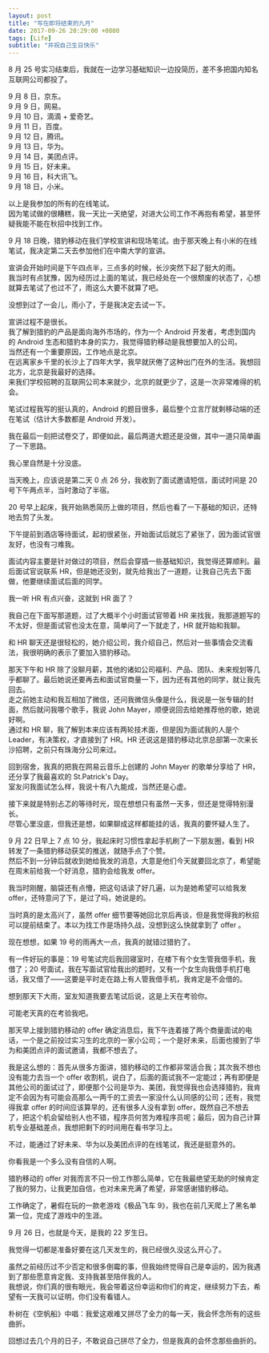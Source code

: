 ```yaml
---
layout: post
title: "写在即将结束的九月"
date: 2017-09-26 20:29:00 +0800
tags: [Life]
subtitle: "并祝自己生日快乐"
---
```

8 月 25 号实习结束后，我就在一边学习基础知识一边投简历，差不多把国内知名互联网公司都投了。

9 月 8 日，京东。  
9 月 9 日，网易。   
9 月 10 日，滴滴 + 爱奇艺。   
9 月 11 日，百度。   
9 月 12 日，腾讯。   
9 月 13 日，华为。   
9 月 14 日，美团点评。  
9 月 15 日，好未来。    
9 月 16 日，科大讯飞。   
9 月 18 日，小米。

以上是我参加的所有的在线笔试。  
因为笔试做的很糟糕，我一天比一天绝望，对进大公司工作不再抱有希望，甚至怀疑我能不能在秋招中找到工作。  

9 月 18 日晚，猎豹移动在我们学校宣讲和现场笔试。由于那天晚上有小米的在线笔试，我决定第二天去参加他们在中南大学的宣讲。

宣讲会开始时间是下午四点半，三点多的时候，长沙突然下起了挺大的雨。   
我当时有点犹豫，因为经历过上面的笔试，我已经处在一个很颓废的状态了，心想就算去笔试了也过不了，雨这么大要不就算了吧。 

没想到过了一会儿，雨小了，于是我决定去试一下。  

宣讲过程不是很长。   
我了解到猎豹的产品是面向海外市场的，作为一个 Android 开发者，考虑到国内的 Android 生态和猎豹本身的实力，我觉得猎豹移动是我想要加入的公司。  
当然还有一个重要原因，工作地点是北京。  
在远离家乡千里的长沙上了四年大学，我早就厌倦了这种出门在外的生活。我想回北方，北京是我最好的选择。  
来我们学校招聘的互联网公司本来就少，北京的就更少了，这是一次非常难得的机会。  

笔试过程我写的挺认真的，Android 的题目很多，最后整个立言厅就剩移动端的还在笔试（估计大多数都是 Android 开发）。 

我在最后一刻把试卷交了，即便如此，最后两道大题还是没做，其中一道只简单画了一下思路。  

我心里自然是十分没底。

当天晚上，应该说是第二天 0 点 26 分，我收到了面试邀请短信，面试时间是 20 号下午两点半，当时激动了半宿。

20 号早上起床，我开始熟悉简历上做的项目，然后也看了一下基础的知识，还特地去剪了头发。

下午提前到酒店等待面试，起初很紧张，开始面试后就忘了紧张了，因为面试官很友好，也没有刁难我。  

面试内容主要是针对做过的项目，然后会穿插一些基础知识，我觉得还算顺利。最后面试官说联系 HR，但是她还没到，就先给我出了一道题，让我自己先去下面做，他要继续面试后面的同学。  

我一听 HR 有点兴奋，这就到 HR 面了？

我自己在下面写那道题，过了大概半个小时面试官带着 HR 来找我，我那道题写的不太好，但是面试官也没太在意，简单问了一下就走了，HR 就开始和我聊。

和 HR 聊天还是很轻松的，她介绍公司，我介绍自己，然后对一些事情会交流看法，我很明确的表示了要加入猎豹移动。  

那天下午和 HR 除了没聊月薪，其他的诸如公司福利、产品、团队、未来规划等几乎都聊了。最后她说还要再去和面试官商量一下，因为还有其他的同学，就让我先回去。   
走之前她主动和我互相加了微信，还问我微信头像是什么，我说是一张专辑的封面，然后就问我哪个歌手，我说 John Mayer，顺便说回去给她推荐他的歌，她说好啊。  
通过和 HR 聊，我了解到本来应该有两轮技术面，但是因为面试我的人是个 Leader，有决策权，才直接到了 HR。HR 还说这是猎豹移动北京总部第一次来长沙招聘，之前只有珠海分公司来过。  

回到宿舍，我真的把我在网易云音乐上创建的 John Mayer 的歌单分享给了 HR，还分享了我最喜欢的 St.Patrick's Day。  
室友问我面试怎么样，我说十有八九能成，当然还是心虚。  

接下来就是特别忐忑的等待时光，现在想想只有虽然一天多，但还是觉得特别漫长。  
尽管心里没底，但我还是想，如果聊成这样都能挂的话，我真的要怀疑人生了。

9 月 22 日早上 7 点 10 分，我起床时习惯性拿起手机刷了一下朋友圈，看到 HR 转发了一条猎豹移动获奖的推送，就随手点了个赞。  
然后不到一分钟后就收到她给我发的消息，大意是他们今天就要回北京了，希望能在周末前给我一个好消息，猎豹会给我发 offer。  

我当时刚醒，脑袋还有点懵，把这句话读了好几遍，以为是她希望可以给我发 offer，还特意问了下，是过了吗，她说是的。  

当时真的是太高兴了，虽然 offer 细节要等她回北京后再谈，但是我觉得我的秋招可以提前结束了。本以为找工作是场持久战，没想到这么快就拿到了 offer 。 

现在想想，如果 19 号的雨再大一点，我真的就错过猎豹了。  

有一件好玩的事是：19 号笔试完后我回寝室时，在楼下有个女生管我借手机，我借了；20 号面试，我在写面试官给我出的题时，又有一个女生向我借手机打电话，我又借了——这要是平时走在路上有人管我借手机，我肯定是不会借的。  

想到那天下大雨，室友知道我要去笔试后说，这是上天在考验你。  

可能老天真的在考验我吧。 

那天早上接到猎豹移动的 offer 确定消息后，我下午连着接了两个商量面试的电话，一个是之前投过实习生的北京的一家小公司；一个是好未来，后面也接到了华为和美团点评的面试邀请，我都不想去了。  

我是这么想的：首先从很多方面讲，猎豹移动的工作都非常适合我；其次我不想也没有能力去当一个 offer 收割机，说白了，后面的面试我不一定能过；再有即便是其他公司的面试过了，即便那个公司是华为、美团，我觉得我也会选择猎豹，我肯定不会因为有可能会高那么一两千的工资去一家没什么认同感的公司；还有，我觉得我拿 offer 的时间应该算早的，还有很多人没有拿到 offer，既然自己不想去了，把这个机会留给别人也不错，程序员何苦为难程序员呢；最后，因为自己计算机专业基础差点，我想把剩下的时间用在看书学习上。 

不过，能通过了好未来、华为以及美团点评的在线笔试，我还是挺意外的。

你看我是一个多么没有自信的人啊。

猎豹移动的 offer 对我而言不只一份工作那么简单，它在我最绝望无助的时候肯定了我的努力，让我更加自信，也对未来充满了希望，非常感谢猎豹移动。

工作确定了，暑假在玩的一款老游戏《极品飞车 9》，我也在前几天爬上了黑名单第一位，完成了游戏中的生涯。 

9 月 26 日，也就是今天，是我的 22 岁生日。 

我觉得一切都是准备好要在这几天发生的，我已经很久没这么开心了。

虽然之前经历过不少否定和很多倒霉的事，但我始终觉得自己是幸运的，因为我遇到了那些愿意肯定我、支持我甚至陪伴我的人。   
我想说，你们真的很有眼光，我会带着这份幸运和你们的肯定，继续努力下去，希望有一天我可以证明，你们没有看错人。

朴树在《空帆船》中唱：我爱这艰难又拼尽了全力的每一天，我会怀念所有的这些曲折。   
   
回想过去几个月的日子，不敢说自己拼尽了全力，但是我真的会怀念那些曲折的。